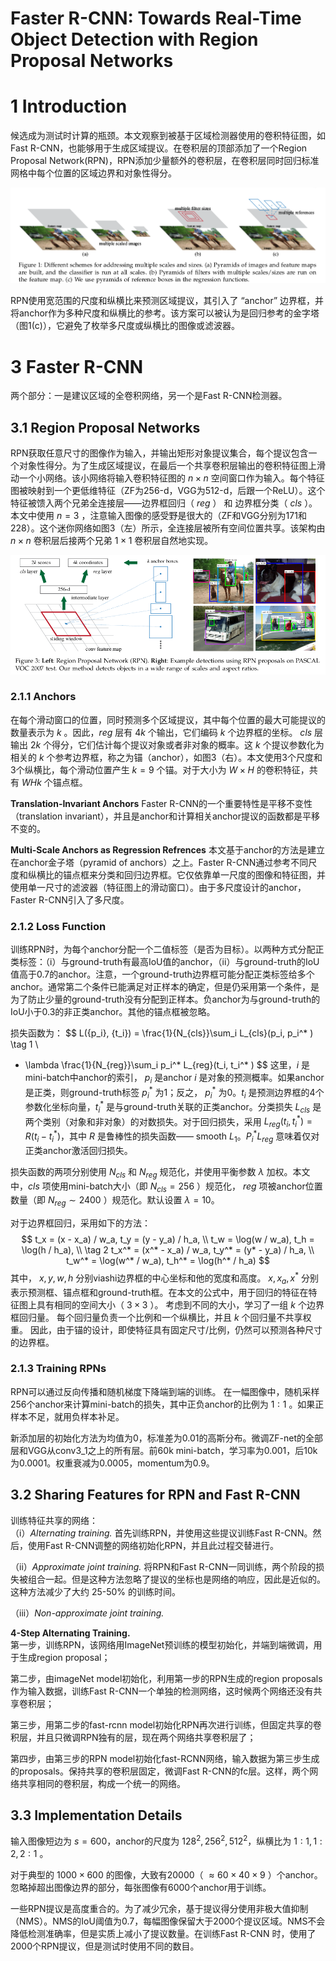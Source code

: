 Faster R-CNN: Towards Real-Time Object Detection with Region Proposal Networks
=

# 1 Introduction
候选成为测试时计算的瓶颈。本文观察到被基于区域检测器使用的卷积特征图，如Fast R-CNN，也能够用于生成区域提议。在卷积层的顶部添加了一个Region Proposal Network(RPN)，RPN添加少量额外的卷积层，在卷积层同时回归标准网格中每个位置的区域边界和对象性得分。

![faster_c_cnn multiple_scale_and_size](./images/faster_r_cnn/addressing_multiple_scale_and_size.png)

RPN使用宽范围的尺度和纵横比来预测区域提议，其引入了 “anchor” 边界框，并将anchor作为多种尺度和纵横比的参考。该方案可以被认为是回归参考的金字塔（图1(c)），它避免了枚举多尺度或纵横比的图像或滤波器。

# 3 Faster R-CNN
两个部分：一是建议区域的全卷积网络，另一个是Fast R-CNN检测器。

## 3.1 Region Proposal Networks
RPN获取任意尺寸的图像作为输入，并输出矩形对象提议集合，每个提议包含一个对象性得分。为了生成区域提议，在最后一个共享卷积层输出的卷积特征图上滑动一个小网络。该小网络将输入卷积特征图的 $n \times n$ 空间窗口作为输入。每个特征图被映射到一个更低维特征（ZF为256-d，VGG为512-d，后跟一个ReLU）。这个特征被馈入两个兄弟全连接层——边界框回归（ $reg$ ） 和 边界框分类（ $cls$ ）。本文中使用 $n = 3$ ，注意输入图像的感受野是很大的（ZF和VGG分别为171和228）。这个迷你网络如图3（左）所示，全连接层被所有空间位置共享。该架构由 $n \times n$ 卷积层后接两个兄弟 $1 \times 1$ 卷积层自然地实现。

![faster_c_cnn rpn](./images/faster_r_cnn/region_proposal_network.png)   

### 2.1.1 Anchors
在每个滑动窗口的位置，同时预测多个区域提议，其中每个位置的最大可能提议的数量表示为 $k$ 。因此，$reg$ 层有 $4k$ 个输出，它们编码 $k$ 个边界框的坐标。 $cls$ 层输出 $2k$ 个得分，它们估计每个提议对象或者非对象的概率。这 $k$ 个提议参数化为相关的 $k$ 个参考边界框，称之为锚（anchor），如图3（右）。本文使用3个尺度和3个纵横比，每个滑动位置产生 $k = 9$ 个锚。对于大小为 $W \times H$ 的卷积特征，共有 $WHk$ 个锚点框。

**Translation-Invariant Anchors**
Faster R-CNN的一个重要特性是平移不变性（translation invariant），并且是anchor和计算相关anchor提议的函数都是平移不变的。

**Multi-Scale Anchors as Regression Refrences**
本文基于anchor的方法是建立在anchor金子塔（pyramid of anchors）之上。Faster R-CNN通过参考不同尺度和纵横比的锚点框来分类和回归边界框。它仅依靠单一尺度的图像和特征图，并使用单一尺寸的滤波器（特征图上的滑动窗口）。由于多尺度设计的anchor，Faster R-CNN引入了多尺度。

### 2.1.2 Loss Function
训练RPN时，为每个anchor分配一个二值标签（是否为目标）。以两种方式分配正类标签：（i）与ground-truth有最高IoU值的anchor，（ii）与ground-truth的IoU值高于0.7的anchor。注意，一个ground-truth边界框可能分配正类标签给多个anchor。通常第二个条件已能满足对正样本的确定，但是仍采用第一个条件，是为了防止少量的ground-truth没有分配到正样本。负anchor为与ground-truth的IoU小于0.3的非正类anchor。其他的锚点框被忽略。

损失函数为：
$$
L(\{p_i\}, \{t_i\}) = \frac{1}{N_{cls}}\sum_i L_{cls}(p_i, p_i^* )  \tag 1  \\
+ \lambda \frac{1}{N_{reg}}\sum_i p_i^* L_{reg}(t_i, t_i^* )
$$
这里，$i$ 是mini-batch中anchor的索引， $p_i$ 是anchor $i$ 是对象的预测概率。如果anchor是正类，则ground-truth标签 $p_i^*$ 为1；反之，  $p_i^*$ 为0。$t_i$ 是预测边界框的4个参数化坐标向量，$t_i^*$ 是与ground-truth关联的正类anchor。分类损失 $L_{cls}$ 是两个类别（对象和非对象）的对数损失。对于回归损失，采用 $L_{reg}(t_i, t_i^*) = R(t_i - t_i^*)$，其中 $R$ 是鲁棒性的损失函数—— smooth $L_1$。$P_i^* L_{reg}$ 意味着仅对正类anchor激活回归损失。

损失函数的两项分别使用 $N_{cls}$ 和 $N_{reg}$ 规范化，并使用平衡参数 $\lambda$ 加权。本文中，$cls$ 项使用mini-batch大小（即 $N_{cls} = 256$ ）规范化， $reg$ 项被anchor位置数量（即 $N_{reg} \sim 2400$ ）规范化。默认设置 $\lambda = 10$。

对于边界框回归，采用如下的方法：
$$
t_x = (x - x_a) / w_a, t_y = (y - y_a) / h_a,  \\
t_w = \log(w / w_a), t_h = \log(h / h_a),  \\   \tag 2
t_x^* = (x^* - x_a) / w_a, t_y^* = (y* - y_a) / h_a,  \\
t_w^* = \log(w^* / w_a), t_h^* = \log(h^* / h_a)
$$
其中， $x, y, w, h$ 分别viashi边界框的中心坐标和他的宽度和高度。 $x, x_a, x^\ast$ 分别表示预测框、锚点框和ground-truth框。在本文的公式中，用于回归的特征在特征图上具有相同的空间大小（ $3 \times 3$ ）。 考虑到不同的大小，学习了一组 $k$ 个边界框回归量。 每个回归量负责一个比例和一个纵横比，并且 $k$ 个回归量不共享权重。 因此，由于锚的设计，即使特征具有固定尺寸/比例，仍然可以预测各种尺寸的边界框。

### 2.1.3 Training RPNs
RPN可以通过反向传播和随机梯度下降端到端的训练。 在一幅图像中，随机采样256个anchor来计算mini-batch的损失，其中正负anchor的比例为 $1:1$ 。如果正样本不足，就用负样本补足。

新添加层的初始化方法为均值为0，标准差为0.01的高斯分布。微调ZF-net的全部层和VGG从conv3_1之上的所有层。前60k mini-batch，学习率为0.001，后10k为0.0001。权重衰减为0.0005，momentum为0.9。

## 3.2 Sharing Features for RPN and Fast R-CNN
训练特征共享的网络：   
（i）*Alternating training.* 首先训练RPN，并使用这些提议训练Fast R-CNN。然后，使用Fast R-CNN调整的网络初始化RPN，并且此过程交替进行。

（ii）*Approximate joint training.* 将RPN和Fast R-CNN一同训练，两个阶段的损失被组合一起。但是这种方法忽略了提议的坐标也是网络的响应，因此是近似的。这种方法减少了大约 25-50% 的训练时间。

（iii）*Non-approximate joint training.*

**4-Step Alternating Training.**    
第一步，训练RPN，该网络用ImageNet预训练的模型初始化，并端到端微调，用于生成region proposal；

第二步，由imageNet model初始化，利用第一步的RPN生成的region proposals作为输入数据，训练Fast R-CNN一个单独的检测网络，这时候两个网络还没有共享卷积层；

第三步，用第二步的fast-rcnn model初始化RPN再次进行训练，但固定共享的卷积层，并且只微调RPN独有的层，现在两个网络共享卷积层了；

第四步，由第三步的RPN model初始化fast-RCNN网络，输入数据为第三步生成的proposals。保持共享的卷积层固定，微调Fast R-CNN的fc层。这样，两个网络共享相同的卷积层，构成一个统一的网络。

## 3.3 Implementation Details
输入图像短边为 $s = 600$，anchor的尺度为 $128^2, 256^2, 512^2$，纵横比为 $1:1, 1:2, 2:1$ 。    

对于典型的 $1000 \times 600$ 的图像，大致有20000（ $\approx 60 \times 40 \times 9$ ）个anchor。忽略掉超出图像边界的部分，每张图像有6000个anchor用于训练。

一些RPN提议是高度重合的。为了减少冗余，基于提议得分使用非极大值抑制（NMS）。NMS的IoU阈值为0.7，每幅图像保留大于2000个提议区域。NMS不会降低检测准确率，但是实质上减小了提议数量。在训练Fast R-CNN 时，使用了2000个RPN提议，但是测试时使用不同的数目。
